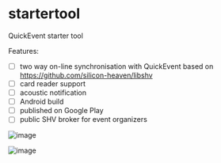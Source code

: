 # startertool
QuickEvent starter tool

Features:
* [ ] two way on-line synchronisation with QuickEvent based on https://github.com/silicon-heaven/libshv
* [ ] card reader support
* [ ] acoustic notification
* [ ] Android build
* [ ] published on Google Play
* [ ] public SHV broker for event organizers

![image](https://github.com/Quick-Event/startertool/assets/4949019/567b9e53-2a55-4064-b6f7-0414cd69d329)

![image](https://github.com/Quick-Event/startertool/assets/4949019/3746c197-d03b-45b2-aadb-343579e35ad9)


